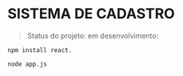 # SISTEMA DE CADASTRO 

> Status do projeto: em desenvolvimento:

```
npm install react.
```

```
node app.js
```
